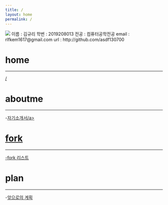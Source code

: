 ```yaml
---
title: /
layout: home
permalink: /
---
```

<img src="https://asdf130700.github.io/img.png">
이름 : 김규리
학번 : 2019208013
전공 : 컴퓨터공학전공
email : rlfkem1617@gmail.com
url : http://github.com/asdf130700

# home
***
<a href="/asdf130700.github.io/index">/</a>
# aboutme
***
-<a href="/asdf130700.github.io/aboutme">자기소개서/a>
# fork
***
-<a href="/asdf130700.github.io/fork">fork 리스트</a>
# plan
***
-<a href="/asdf130700.github.io/plan">앞으로의 계획</a>
